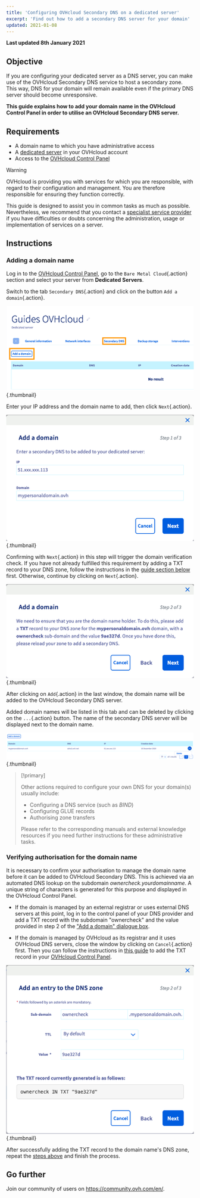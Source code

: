 ```yaml
---
title: 'Configuring OVHcloud Secondary DNS on a dedicated server'
excerpt: 'Find out how to add a secondary DNS server for your domain'
updated: 2021-01-08
---
```


**Last updated 8th January 2021**

## Objective

If you are configuring your dedicated server as a DNS server, you can make use of the OVHcloud Secondary DNS service to host a secondary zone. This way, DNS for your domain will remain available even if the primary DNS server should become unresponsive.

**This guide explains how to add your domain name in the OVHcloud Control Panel in order to utilise an OVHcloud Secondary DNS server.**

## Requirements

- A domain name to which you have administrative access
- A [dedicated server](https://www.ovhcloud.com/en/bare-metal/) in your OVHcloud account
- Access to the [OVHcloud Control Panel](https://ca.ovh.com/auth/?action=gotomanager&from=https://www.ovh.com/world/&ovhSubsidiary=we)

> [!warning]
>OVHcloud is providing you with services for which you are responsible, with regard to their configuration and management. You are therefore responsible for ensuring they function correctly.
>
>This guide is designed to assist you in common tasks as much as possible. Nevertheless, we recommend that you contact a [specialist service provider](https://partner.ovhcloud.com/en/directory/) if you have difficulties or doubts concerning the administration, usage or implementation of services on a server.
>

## Instructions

### Adding a domain name <a name="addingdomain"></a>

Log in to the [OVHcloud Control Panel](https://ca.ovh.com/auth/?action=gotomanager&from=https://www.ovh.com/world/&ovhSubsidiary=we), go to the `Bare Metal Cloud`{.action} section and select your server from **Dedicated Servers**.

Switch to the tab `Secondary DNS`{.action} and click on the button `Add a domain`{.action}.

![Secondary DNS](images/cp-01.png){.thumbnail}

Enter your IP address and the domain name to add, then click `Next`{.action}.

![Secondary DNS](images/cp-02.png){.thumbnail}

Confirming with `Next`{.action} in this step will trigger the domain verification check. If you have not already fulfilled this requirement by adding a TXT record to your DNS zone, follow the instructions in the [guide section below](#verifyingdomain) first. Otherwise, continue by clicking on `Next`{.action}.

![Secondary DNS](images/cp-03.png){.thumbnail}

After clicking on `Add`{.action} in the last window, the domain name will be added to the OVHcloud Secondary DNS server.

Added domain names will be listed in this tab and can be deleted by clicking on the `...`{.action} button. The name of the secondary DNS server will be displayed next to the domain name.

![Secondary DNS](images/cp-05.png){.thumbnail}


> [!primary]
>
> Other actions required to configure your own DNS for your domain(s) usually include:
>
> - Configuring a DNS service (such as *BIND*)
> - Configuring GLUE records
> - Authorising zone transfers
>
> Please refer to the corresponding manuals and external knowledge resources if you need further instructions for these administrative tasks.


### Verifying authorisation for the domain name <a name="verifyingdomain"></a>

It is necessary to confirm your authorisation to manage the domain name before it can be added to OVHcloud Secondary DNS. This is achieved via an automated DNS lookup on the subdomain *ownercheck.yourdomainname*. A unique string of characters is generated for this purpose and displayed in the OVHcloud Control Panel.

- If the domain is managed by an external registrar or uses external DNS servers at this point, log in to the control panel of your DNS provider and add a TXT record with the subdomain "ownercheck" and the value provided in step 2 of the ["Add a domain" dialogue box](#addingdomain).

- If the domain is managed by OVHcloud as its registrar and it uses OVHcloud DNS servers, close the window by clicking on `Cancel`{.action} first. Then you can follow the instructions in [this guide](/pages/web_cloud/domains/dns_zone_edit) to add the TXT record in your [OVHcloud Control Panel](https://ca.ovh.com/auth/?action=gotomanager&from=https://www.ovh.com/world/&ovhSubsidiary=we).

![Secondary DNS](images/cp-04.png){.thumbnail}

After successfully adding the TXT record to the domain name's DNS zone, repeat the [steps above](#addingdomain) and finish the process.

## Go further

Join our community of users on <https://community.ovh.com/en/>.
